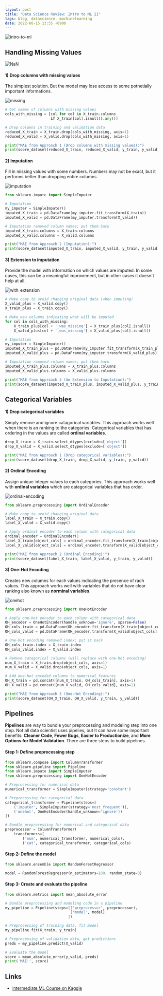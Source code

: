 ```yaml
---
layout: post
title: "Data Science Review: Intro to ML II"
tags: blog, datascience, machinelearning
date: 2022-06-15 13:55 +0900
---
```


![intro-to-ml](https://i.imgur.com/j0FQ9Tn.png)


## Handling Missing Values

![NaN](https://i.imgur.com/XzoHb2d.png)

#### 1) Drop columns with missing values
The simplest solution. But the model may lose access to some potnetially important informations.

![missing](https://i.imgur.com/yTqsYEE.png)

``` python   
# Get names of columns with missing values
cols_with_missing = [col for col in X_train.columns
                     if X_train[col].isnull().any()]

# Drop columns in training and validation data
reduced_X_train = X_train.drop(cols_with_missing, axis=1)
reduced_X_valid = X_valid.drop(cols_with_missing, axis=1)

print("MAE from Approach 1 (Drop columns with missing values):")
print(score_dataset(reduced_X_train, reduced_X_valid, y_train, y_valid))
```

#### 2) Imputation
Fill in missing values with some numbers. Numbers may not be exact, but it performs better than dropping entire columns.

![imputation](https://i.imgur.com/0GBiO9q.png)

``` python
from sklearn.impute import SimpleImputer

# Imputation
my_imputer = SimpleImputer()
imputed_X_train = pd.DataFrame(my_imputer.fit_transform(X_train))
imputed_X_valid = pd.DataFrame(my_imputer.transform(X_valid))

# Imputation removed column names; put them back
imputed_X_train.columns = X_train.columns
imputed_X_valid.columns = X_valid.columns

print("MAE from Approach 2 (Imputation):")
print(score_dataset(imputed_X_train, imputed_X_valid, y_train, y_valid))
```

#### 3) Extension to imputation
Provide the model with information on which values are imputed. In some cases, this can be a meaningful improvement, but in other cases it doesn't help at all.

![with_extension](https://i.imgur.com/Y0Ko1iY.png)

``` python
# Make copy to avoid changing original data (when imputing)
X_valid_plus = X_valid.copy()
X_train_plus = X_train.copy()

# Make new columns indicating what will be imputed
for col in cols_with_missing:
    X_train_plus[col + '_was_missing'] = X_train_plus[col].isnull()
    X_valid_plus[col + '_was_missing'] = X_valid_plus[col].isnull()

# Imputation
my_imputer = SimpleImputer()
imputed_X_train_plus = pd.DataFrame(my_imputer.fit_transform(X_train_plus))
imputed_X_valid_plus = pd.DataFrame(my_imputer.transform(X_valid_plus))

# Imputation removed column names; put them back
imputed_X_train_plus.columns = X_train_plus.columns
imputed_X_valid_plus.columns = X_valid_plus.columns

print("MAE from Approach 3 (An Extension to Imputation):")
print(score_dataset(imputed_X_train_plus, imputed_X_valid_plus, y_train, y_valid))
```

## Categorical Variables

#### 1) Drop categorical variables
Simply remove and ignore catagorical variables. This approach works well when there is an ranking to the categories. Categorical variables that has ordering in the values are called **ordinal variables**.

``` python
drop_X_train = X_train.select_dtypes(exclude=['object'])
drop_X_valid = X_valid.select_dtypes(exclude=['object'])

print("MAE from Approach 1 (Drop categorical variables):")
print(score_dataset(drop_X_train, drop_X_valid, y_train, y_valid))
```

#### 2) Ordinal Encoding
Assign unique integer values to each categories. This approach works well with **ordinal variables** which are categorical variables that has order.

![ordinal-encoding](https://i.imgur.com/uZAo7BU.png)

```python
from sklearn.preprocessing import OrdinalEncoder

# Make copy to avoid changing original data 
label_X_train = X_train.copy()
label_X_valid = X_valid.copy()

# Apply ordinal encoder to each column with categorical data
ordinal_encoder = OrdinalEncoder()
label_X_train[object_cols] = ordinal_encoder.fit_transform(X_train[object_cols])
label_X_valid[object_cols] = ordinal_encoder.transform(X_valid[object_cols])

print("MAE from Approach 2 (Ordinal Encoding):") 
print(score_dataset(label_X_train, label_X_valid, y_train, y_valid))
```

#### 3) One-Hot Encoding
Creates new columns for each values indicating the presence of rach values. This approach works well with variables that do not have clear ranking also known as **norminal variables**.

![onehot](https://i.imgur.com/0oEOpnY.png)

```python
from sklearn.preprocessing import OneHotEncoder

# Apply one-hot encoder to each column with categorical data
OH_encoder = OneHotEncoder(handle_unknown='ignore', sparse=False)
OH_cols_train = pd.DataFrame(OH_encoder.fit_transform(X_train[object_cols]))
OH_cols_valid = pd.DataFrame(OH_encoder.transform(X_valid[object_cols]))

# One-hot encoding removed index; put it back
OH_cols_train.index = X_train.index
OH_cols_valid.index = X_valid.index

# Remove categorical columns (will replace with one-hot encoding)
num_X_train = X_train.drop(object_cols, axis=1)
num_X_valid = X_valid.drop(object_cols, axis=1)

# Add one-hot encoded columns to numerical features
OH_X_train = pd.concat([num_X_train, OH_cols_train], axis=1)
OH_X_valid = pd.concat([num_X_valid, OH_cols_valid], axis=1)

print("MAE from Approach 3 (One-Hot Encoding):") 
print(score_dataset(OH_X_train, OH_X_valid, y_train, y_valid))
```

## Pipelines
**Pipelines** are way to bundle your preprocessing and modeling step into one step. Not all data scientist uses pipelies, but It can have some important benefits: **Cleaner Code**, **Fewer Bugs**, **Easier to Productionize**, and **More Options for Model Validation**. There are three steps to build pipelines.

#### Step 1: Define preprocessing step

```python
from sklearn.compose import ColumnTransformer
from sklearn.pipeline import Pipeline
from sklearn.impute import SimpleImputer
from sklearn.preprocessing import OneHotEncoder

# Preprocessing for numerical data
numerical_transformer = SimpleImputer(strategy='constant')

# Preprocessing for categorical data
categorical_transformer = Pipeline(steps=[
    ('imputer', SimpleImputer(strategy='most_frequent')),
    ('onehot', OneHotEncoder(handle_unknown='ignore'))
])

# Bundle preprocessing for numerical and categorical data
preprocessor = ColumnTransformer(
    transformers=[
        ('num', numerical_transformer, numerical_cols),
        ('cat', categorical_transformer, categorical_cols)
```

#### Step 2: Define the model

```python
from sklearn.ensemble import RandomForestRegressor

model = RandomForestRegressor(n_estimators=100, random_state=0)
```

#### Step 3: Create and evaluate the pipeline

```python
from sklearn.metrics import mean_absolute_error

# Bundle preprocessing and modeling code in a pipeline
my_pipeline = Pipeline(steps=[('preprocessor', preprocessor),
                              ('model', model)
                             ])

# Preprocessing of training data, fit model 
my_pipeline.fit(X_train, y_train)

# Preprocessing of validation data, get predictions
preds = my_pipeline.predict(X_valid)

# Evaluate the model
score = mean_absolute_error(y_valid, preds)
print('MAE:', score)
```

## Links
* [Intermediate ML Course on Kaggle](https://www.kaggle.com/learn/intermediate-machine-learning)
